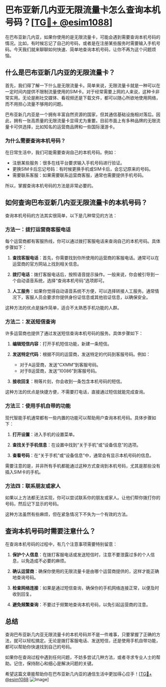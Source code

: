 # 巴布亚新几内亚无限流量卡怎么查询本机号码？[[TG💪+ @esim1088](https://t.me/s/esim1088)]

在巴布亚新几内亚，如果你使用的是无限流量卡，可能会遇到需要查询本机号码的情况。比如，有时候忘记了自己的号码，或者是在注册某些服务时需要输入手机号码。今天我们就来聊聊如何快速、简单地查询本机号码，让你不再为这个问题烦恼。

## 什么是巴布亚新几内亚的无限流量卡？

首先，我们得了解一下什么是无限流量卡。简单来说，无限流量卡就是一种可以在一定时间内提供不限制流量使用的SIM卡。对于经常需要上网的人来说，这种卡非常实用。无论是刷社交媒体、看视频还是下载文件，都可以随心所欲地使用网络，而不用担心流量不够用的问题。

巴布亚新几内亚是一个拥有丰富自然资源的国家，但其通信基础设施相对落后。因此，拥有一张高质量的无限流量卡显得尤为重要。目前市面上有多种品牌的无限流量卡可供选择，比如知名的运营商品牌和一些国际漫游卡。

### 为什么需要查询本机号码？

在日常生活中，我们可能需要查询自己的本机号码。例如：

- 注册某些服务：很多在线平台要求输入手机号码进行验证。
- 更换SIM卡后忘记号码：有时候更换手机或SIM卡后，会忘记原来的号码。
- 需要联系客服：如果需要联系运营商客服，通常也需要提供手机号码。

所以，掌握查询本机号码的方法是非常必要的。

## 如何查询巴布亚新几内亚无限流量卡的本机号码？

查询本机号码的方法其实很简单，以下是几种常见的方法：

### 方法一：拨打运营商客服电话

每个运营商都有客服热线，你可以通过拨打客服电话来查询自己的本机号码。具体步骤如下：

1. **查找客服电话**：首先，你需要找到你所使用的运营商的客服电话。通常可以在运营商的官方网站上找到相关信息。
   
2. **拨打电话**：拨打客服电话后，按照语音提示操作。一般来说，你会被引导到一个自动语音系统，选择“查询本机号码”选项即可。

3. **人工服务**：如果你觉得自动语音系统不方便，可以选择转接人工服务。通常情况下，客服人员会要求你提供身份证信息或其他验证信息，以确保安全。

这种方法的优点是操作简单，适合不太熟悉手机功能的人群。

### 方法二：发送短信查询

许多运营商也提供了通过发送短信查询本机号码的服务。具体步骤如下：

1. **编辑短信内容**：打开手机短信功能，新建一条短信。

2. **发送特定代码**：根据不同的运营商，发送特定的代码到客服号码。例如：
   - 对于A运营商，发送“CXMM”到客服号码。
   - 对于B运营商，发送“10086”到客服号码。

3. **接收回复**：稍等片刻，你会收到一条包含本机号码的短信。

这种方法的优点是快捷方便，不需要打电话，直接通过短信就能完成查询。

### 方法三：使用手机自带的功能

现代智能手机通常都有一些内置的功能可以帮助用户查询本机号码。具体步骤如下：

1. **打开设置**：进入手机的设置菜单。

2. **查找关于手机信息**：在设置中找到“关于手机”或“设备信息”的选项。

3. **查看号码**：在“关于手机”或“设备信息”中，通常会有显示本机号码的信息。

需要注意的是，并非所有手机都能通过这种方式查询到本机号码，尤其是那些没有插入SIM卡的手机。

### 方法四：联系朋友或家人

如果以上方法都无法实现，你可以尝试联系你的朋友或家人。让他们帮你拨打你的号码，然后记下显示的号码。

这种方法虽然有些麻烦，但在紧急情况下不失为一个有效的方法。

## 查询本机号码时需要注意什么？

在查询本机号码的过程中，有几个注意事项需要特别留意：

1. **保护个人信息**：在拨打客服电话或发送短信时，注意不要泄露过多的个人信息，以免造成不必要的麻烦。

2. **确认运营商**：确保你使用的无限流量卡是由哪个运营商提供的，这样才能正确地查询号码。

3. **检查网络连接**：如果是通过短信查询，确保你的手机网络连接正常，以便及时收到回复。

4. **避免频繁查询**：不要过于频繁地查询本机号码，以免引起运营商的注意。

## 总结

查询巴布亚新几内亚无限流量卡的本机号码并不是一件难事，只要掌握了正确的方法，就可以轻松搞定。无论是拨打客服电话、发送短信，还是使用手机自带功能，都可以帮助你快速找到自己的号码。

如果你在查询过程中遇到任何问题，不妨多尝试几种方法，或者寻求专业人士的帮助。记住，保持耐心和细心是解决问题的关键。

希望这篇文章能帮助你在巴布亚新几内亚的通信生活中更加得心应手！[[TG💪+ @esim1088](https://t.me/s/esim1088) ![Image](https://i.postimg.cc/4NQfJmqS/Snipaste-2025-05-13-00-14-12.png)]